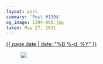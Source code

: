 ```yaml
---
layout: post
summary: 'Post #1394'
og_image: 1394-960.jpg
taken: May 27, 2021
---
```


<div class="post">
 <time>
  <a href="/1394">
   {{ page.date | date: "%B %-d, %Y" }}
  </a>
 </time>
 <a href="/1394">
  <figure data-taken="5/27/2021">
   <img sizes="(min-width: 700px) 50vw, calc(100vw - 2rem)" src="{{ site.assets_url }}/1394-480.jpg" srcset="{{ site.assets_url }}/1394-240.jpg 240w, {{ site.assets_url }}/1394-480.jpg 480w, {{ site.assets_url }}/1394-720.jpg 720w, {{ site.assets_url }}/1394-960.jpg 960w"/>
  </figure>
 </a>
</div>
